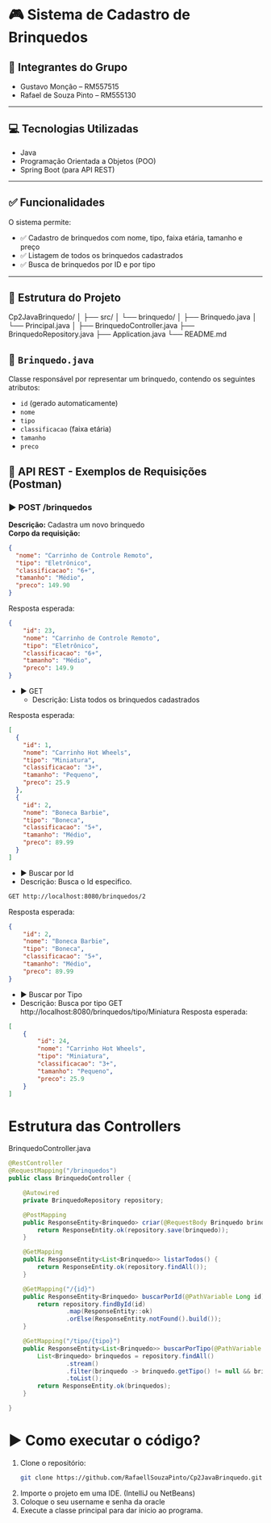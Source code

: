 # 🎮 Sistema de Cadastro de Brinquedos

## 👥 Integrantes do Grupo
- Gustavo Monção – RM557515  
- Rafael de Souza Pinto – RM555130  

---

## 💻 Tecnologias Utilizadas
- Java  
- Programação Orientada a Objetos (POO)  
- Spring Boot (para API REST)  

---

## ✅ Funcionalidades
O sistema permite:
- ✅ Cadastro de brinquedos com nome, tipo, faixa etária, tamanho e preço  
- ✅ Listagem de todos os brinquedos cadastrados  
- ✅ Busca de brinquedos por ID e por tipo  

---

## 📁 Estrutura do Projeto

Cp2JavaBrinquedo/
│
├── src/
│ └── brinquedo/
│ ├── Brinquedo.java
│ └── Principal.java
│
├── BrinquedoController.java
├── BrinquedoRepository.java
├── Application.java
└── README.md

## 🧸 `Brinquedo.java`

Classe responsável por representar um brinquedo, contendo os seguintes atributos:

- `id` (gerado automaticamente)
- `nome`
- `tipo`
- `classificacao` (faixa etária)
- `tamanho`
- `preco`


## 📡 API REST - Exemplos de Requisições (Postman)

### ▶️ POST /brinquedos  
**Descrição:** Cadastra um novo brinquedo  
**Corpo da requisição:**
```json
{
  "nome": "Carrinho de Controle Remoto",
  "tipo": "Eletrônico",
  "classificacao": "6+",
  "tamanho": "Médio",
  "preco": 149.90
}
```
Resposta esperada:
```json
{
    "id": 23,
    "nome": "Carrinho de Controle Remoto",
    "tipo": "Eletrônico",
    "classificacao": "6+",
    "tamanho": "Médio",
    "preco": 149.9
}
```
- ▶️ GET
  - Descrição: Lista todos os brinquedos cadastrados

Resposta esperada:
```json
[
  {
    "id": 1,
    "nome": "Carrinho Hot Wheels",
    "tipo": "Miniatura",
    "classificacao": "3+",
    "tamanho": "Pequeno",
    "preco": 25.9
  },
  {
    "id": 2,
    "nome": "Boneca Barbie",
    "tipo": "Boneca",
    "classificacao": "5+",
    "tamanho": "Médio",
    "preco": 89.99
  }
]
```
-  ▶️ Buscar por Id
  - Descrição: Busca o Id especifico.
```bash
GET http://localhost:8080/brinquedos/2
```
Resposta esperada:
```json
{
    "id": 2,
    "nome": "Boneca Barbie",
    "tipo": "Boneca",
    "classificacao": "5+",
    "tamanho": "Médio",
    "preco": 89.99
}
```
-  ▶️ Buscar por Tipo
  - Descrição: Busca por tipo
GET http://localhost:8080/brinquedos/tipo/Miniatura
Resposta esperada:
```json
[
    {
        "id": 24,
        "nome": "Carrinho Hot Wheels",
        "tipo": "Miniatura",
        "classificacao": "3+",
        "tamanho": "Pequeno",
        "preco": 25.9
    }
]
```

# Estrutura das Controllers
BrinquedoController.java
```java
@RestController
@RequestMapping("/brinquedos")
public class BrinquedoController {

    @Autowired
    private BrinquedoRepository repository;

    @PostMapping
    public ResponseEntity<Brinquedo> criar(@RequestBody Brinquedo brinquedo) {
        return ResponseEntity.ok(repository.save(brinquedo));
    }

    @GetMapping
    public ResponseEntity<List<Brinquedo>> listarTodos() {
        return ResponseEntity.ok(repository.findAll());
    }

    @GetMapping("/{id}")
    public ResponseEntity<Brinquedo> buscarPorId(@PathVariable Long id) {
        return repository.findById(id)
                .map(ResponseEntity::ok)
                .orElse(ResponseEntity.notFound().build());
    }

    @GetMapping("/tipo/{tipo}")
    public ResponseEntity<List<Brinquedo>> buscarPorTipo(@PathVariable String tipo) {
        List<Brinquedo> brinquedos = repository.findAll()
                .stream()
                .filter(brinquedo -> brinquedo.getTipo() != null && brinquedo.getTipo().equalsIgnoreCase(tipo))
                .toList();
        return ResponseEntity.ok(brinquedos);
    }

}

```

# ▶️ Como executar o código? 
1. Clone o repositório:
   ```bash
   git clone https://github.com/RafaellSouzaPinto/Cp2JavaBrinquedo.git
2. Importe o projeto em uma IDE. (IntelliJ ou NetBeans)
3. Coloque o seu username e senha da oracle
4. Execute a classe principal para dar inicio ao programa.
